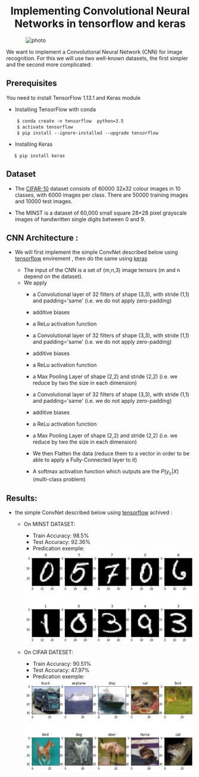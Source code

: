 
<h1 style="text-align:center">Implementing Convolutional Neural Networks in tensorflow and keras</h1>
<img style="display: block; margin: auto;" alt="photo"  width="400" src="./images/CNN.png">



We want to implement a Convolutional Neural Network (CNN) for image recognition. For this we will use two well-known datasets, the first simpler and the second more complicated:



## Prerequisites
You need to install TensorFlow 1.13.1 and Keras module 
- Installing TensorFlow with conda 
    
```console
    $ conda create -n tensorflow  python=3.5
    $ activate tensorflow
    $ pip install --ignore-installed --upgrade tensorflow
```
- Installing Keras
 ```console
    $ pip install keras
```


## Dataset 
 - The [CIFAR-10](https://www.cs.toronto.edu/~kriz/cifar.html.
) dataset consists of 60000 32x32 colour images in 10 classes, with 6000 images per class. There are 50000 training images and 10000 test images.

 - The MINST is a dataset of 60,000 small square 28×28 pixel grayscale images of handwritten single digits between 0 and 9.



## CNN  Architecture : 
* We will first implement the simple ConvNet described below using [tensorflow](https://www.tensorflow.org) envirement , then do the same using [keras](https://keras.io.)

	- The input of the CNN is a set of (m,n,3) image tensors (m and n depend on the dataset).
	- We apply 
	   	- a Convolutional layer of 32 filters of shape (3,3), with stride (1,1) and padding='same' (i.e. we do not apply zero-padding)
	    - additive biases
	    - a ReLu activation function
	    
	    - a Convolutional layer of 32 filters of shape (3,3), with stride (1,1) and padding='same' (i.e. we do not apply zero-padding)
	    - additive biases
	    - a ReLu activation function
	    - a Max Pooling Layer of shape (2,2) and stride (2,2) (i.e. we reduce by two the size in each dimension)
	    
	    - a Convolutional layer of 32 filters of shape (3,3), with stride (1,1) and padding='same' (i.e. we do not apply zero-padding)
	    - additive biases
	    - a ReLu activation function
	    - a Max Pooling Layer of shape (2,2) and stride (2,2) (i.e. we reduce by two the size in each dimension)
	    
	    - We then Flatten the data (reduce them to a vector in order to be able to apply a Fully-Connected layer to it)
	    - A softmax activation function which outputs are the $P(y_c | X)$ (multi-class problem)


## Results: 
* the simple ConvNet described below using [tensorflow](https://www.tensorflow.org) achived : 
	- On MINST DATASET: 
		- Train Accuracy: 98.5%
		- Test Accuracy: 92.36%
		- Predication exemple: 
		<img style="display: block; margin: auto;" alt="BratsField" src="./images/predTF_MINST.png">


	- On CIFAR DATESET: 
		- Train Accuracy: 90.51%
		- Test Accuracy: 47.97%
		- Predication exemple:
		<img style="display: block; margin: auto;" alt="BratsField" src="./images/predTF_vifar.png">

